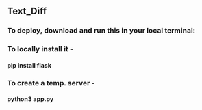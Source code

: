 ## Text_Diff

### To deploy, download and run this in your local terminal:
### To locally install it -
#### pip install flask
### To create a temp. server -
#### python3 app.py

